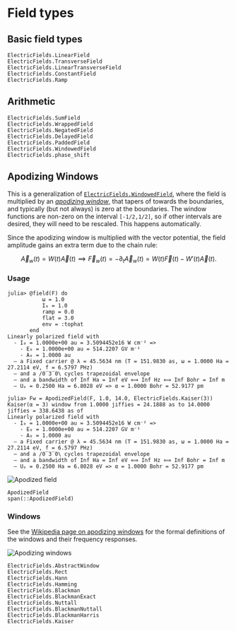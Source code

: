 # Field types

## Basic field types
```@docs
ElectricFields.LinearField
ElectricFields.TransverseField
ElectricFields.LinearTransverseField
ElectricFields.ConstantField
ElectricFields.Ramp
```

## Arithmetic
```@docs
ElectricFields.SumField
ElectricFields.WrappedField
ElectricFields.NegatedField
ElectricFields.DelayedField
ElectricFields.PaddedField
ElectricFields.WindowedField
ElectricFields.phase_shift
```

## Apodizing Windows

This is a generalization of [`ElectricFields.WindowedField`](@ref),
where the field is multiplied by an [_apodizing
window_](https://en.wikipedia.org/wiki/Window_function), that tapers
of towards the boundaries, and typically (but not always) is zero at
the boundaries. The window functions are non-zero on the interval
``[-1/2,1/2]``, so if other intervals are desired, they will need to
be rescaled. This happens automatically.

Since the apodizing window is multiplied with the vector potential,
the field amplitude gains an extra term due to the chain rule:
```math
\vec{A}_w(t) =
W(t)\vec{A}(t)
\implies
\vec{F}_w(t) =
-\partial_t
\vec{A}_w(t) =
W(t)\vec{F}(t) -
W'(t)\vec{A}(t).
```

### Usage

```julia-repl
julia> @field(F) do
           ω = 1.0
           I₀ = 1.0
           ramp = 0.0
           flat = 3.0
           env = :tophat
       end
Linearly polarized field with
  - I₀ = 1.0000e+00 au = 3.5094452e16 W cm⁻² =>
    - E₀ = 1.0000e+00 au = 514.2207 GV m⁻¹
    - A₀ = 1.0000 au
  – a Fixed carrier @ λ = 45.5634 nm (T = 151.9830 as, ω = 1.0000 Ha = 27.2114 eV, f = 6.5797 PHz)
  – and a /0‾3‾0\ cycles trapezoidal envelope
  – and a bandwidth of Inf Ha = Inf eV ⟺ Inf Hz ⟺ Inf Bohr = Inf m
  – Uₚ = 0.2500 Ha = 6.8028 eV => α = 1.0000 Bohr = 52.9177 pm

julia> Fw = ApodizedField(F, 1.0, 14.0, ElectricFields.Kaiser(3))
Kaiser(α = 3) window from 1.0000 jiffies = 24.1888 as to 14.0000 jiffies = 338.6438 as of
Linearly polarized field with
  - I₀ = 1.0000e+00 au = 3.5094452e16 W cm⁻² =>
    - E₀ = 1.0000e+00 au = 514.2207 GV m⁻¹
    - A₀ = 1.0000 au
  – a Fixed carrier @ λ = 45.5634 nm (T = 151.9830 as, ω = 1.0000 Ha = 27.2114 eV, f = 6.5797 PHz)
  – and a /0‾3‾0\ cycles trapezoidal envelope
  – and a bandwidth of Inf Ha = Inf eV ⟺ Inf Hz ⟺ Inf Bohr = Inf m
  – Uₚ = 0.2500 Ha = 6.8028 eV => α = 1.0000 Bohr = 52.9177 pm
```

![Apodized field](figures/apodized_field.svg)

```@docs
ApodizedField
span(::ApodizedField)
```

### Windows

See the [Wikipedia page on apodizing
windows](https://en.wikipedia.org/wiki/Window_function) for the formal
definitions of the windows and their frequency responses.

![Apodizing windows](figures/windows.svg)

```@docs
ElectricFields.AbstractWindow
ElectricFields.Rect
ElectricFields.Hann
ElectricFields.Hamming
ElectricFields.Blackman
ElectricFields.BlackmanExact
ElectricFields.Nuttall
ElectricFields.BlackmanNuttall
ElectricFields.BlackmanHarris
ElectricFields.Kaiser
```
